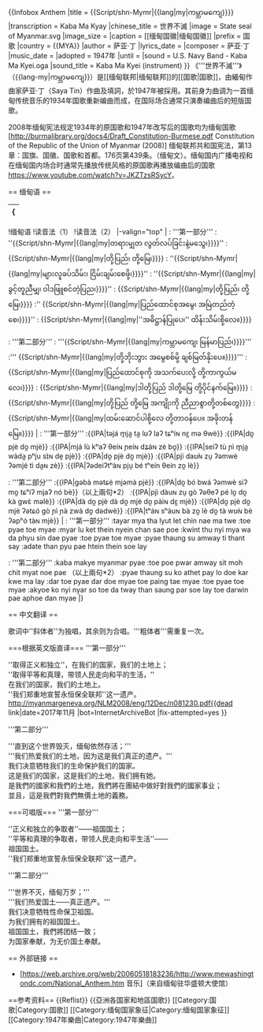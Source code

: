 {{Infobox Anthem
|title         = {{Script/shn-Mymr|{{lang|my|ကမ္ဘာမကျေ}}}}
|transcription = Kaba Ma Kyay
|chinese_title = 世界不滅
|image         = State seal of Myanmar.svg
|image_size    =
|caption       = [[缅甸国徽|缅甸国徽]]
|prefix        = 国歌
|country       = {{MYA}}
|author        = 萨亚·丁
|lyrics_date   =
|composer      = 萨亚·丁
|music_date    = 
|adopted       = 1947年
|until         =
|sound         = U.S. Navy Band - Kaba Ma Kyei.oga
|sound_title   = Kaba Ma Kyei (instrument)
}}
《'''世界不滅'''》（{{lang-my|ကမ္ဘာမကျေ}}）是[[缅甸联邦|缅甸联邦]]的[[国歌|国歌]]，由緬甸作曲家萨亚·丁（Saya Tin）作曲及填詞，於1947年被採用。其前身为曲调为一首缅甸传统音乐的1934年国歌重新编曲而成，在国际场合通常只演奏编曲后的短版国歌。

2008年缅甸宪法规定1934年的原国歌和1947年改写后的国歌均为缅甸国歌<ref>[http://burmalibrary.org/docs4/Draft_Constitution-Burmese.pdf Constitution of the Republic of the Union of Myanmar (2008)] 缅甸联邦共和国宪法，第13章：国旗、国徽、国歌和首都。176页第439条。（缅甸文）</ref>。缅甸国内广播电视和在缅甸国内场合时通常先播放传统风格的原国歌再播放编曲后的国歌<ref>https://www.youtube.com/watch?v=JKZTzsRSycY</ref>。

== 缅甸语 ==

{|
|-
!缅甸语
!读音法（1）
!读音法（2）
|-valign="top"
| 
: '''第一部分'''
: ''{{Script/shn-Mymr|{{lang|my|တရားမျှတ လွတ်လပ်ခြင်းနဲ့မသွေ၊}}}}''
: {{Script/shn-Mymr|{{lang|my|တို့ပြည်၊ တို့မြေ၊}}}}
: ''{{Script/shn-Mymr|{{lang|my|များလူခပ်သိမ်း၊ ငြိမ်းချမ်းစေဖို့၊}}}}''
: ''{{Script/shn-Mymr|{{lang|my|ခွင့်တူညီမျှ၊ ဝါဒဖြူစင်တဲ့ပြည၊}}}}''
: {{Script/shn-Mymr|{{lang|my|တို့ပြည်၊ တို့မြေ၊}}}}
:'' {{Script/shn-Mymr|{{lang|my|ပြည်ထောင်စုအမွေ၊ အမြဲတည်တံ့စေ၊}}}}''
: {{Script/shn-Mymr|{{lang|my|''အဓိဋ္ဌာန်ပြုပေ၊'' ထိန်းသိမ်းစို့လေ။}}}}

: '''第二部分'''
: '''{{Script/shn-Mymr|{{lang|my|ကမ္ဘာမကျေ၊ မြန်မာပြည်၊}}}}'''
:''' {{Script/shn-Mymr|{{lang|my|တို့ဘိုးဘွား အမွေစစ်မို့ ချစ်မြတ်နိုးပေ။}}}}'''
: {{Script/shn-Mymr|{{lang|my|ပြည်ထောင်စုကို အသက်ပေးလို့ တို့ကာကွယ်မလေ၊}}}}
: {{Script/shn-Mymr|{{lang|my|ဒါတို့ပြည် ဒါတို့မြေ တို့ပိုင်နက်မြေ။}}}}
: {{Script/shn-Mymr|{{lang|my|တို့ပြည် တို့မြေ အကျိုးကို ညီညာစွာတို့တစ်တွေ}}}}
: {{Script/shn-Mymr|{{lang|my|ထမ်းဆောင်ပါစို့လေ တို့တာဝန်ပေ။ အဖိုးတန်မြေ။}}}}
| 
: '''第一部分'''
:{{IPA|təjá m̥ja̰ ta̰ lʊʔ laʔ tɕʰíɴ nɛ̰ mə θwè}}
:{{IPA|do̰ pjè do̰ mjè}}
:{{IPA|mjá lù kʰaʔ θeíɴ ɲeíɴ dʑáɴ zè bo̰}}
:{{IPA|seiʔ tù ɲì m̥ja̰ wàda̰ pʰju sɪ̀ɴ dḛ pjè}}
:{{IPA|do̰ pjè do̰ mjè}}
:{{IPA|pjì daʊ̀ɴ zṵ ʔəmwè ʔəmjé tì da̰ɴ zè}}
:{{IPA|ʔədeiʔtʰàɴ pjṵ bé tʰeín θeín zo̰ lè}}

: '''第二部分'''
:{{IPA|ɡəbà mətɕè mjəmà pjè}}
:{{IPA|do̰ bó bwá ʔəmwè siʔ mo̰ tɕʰiʔ mjaʔ nó bè}}（以上兩句*2）
:{{IPA|pjì dàuɴ zṵ ɡò ʔəθeʔ pé lo̰ do̰ kà ɡwɛ̀ məlè}}
:{{IPA|dà do̰ pjè dà do̰ mjè do̰ pàiɴ dɛ̰ mjè}}
:{{IPA|do̰ pjè do̰ mjè ʔətɕó ɡò ɲì ɲà zwà do̰ dədwè}}
:{{IPA|tʰáɴ sʰàuɴ bà zo̰ lè do̰ tà wʊ̀ɴ bè ʔəpʰó tàɴ mjè}}
| 
: '''第一部分'''
:tayar mya tha lyut let chin nae ma twe
:toe pyae toe myae
:myar lu ket thein nyein chan sae poe
:kwint thu nyi mya wa da phyu sin dae pyae
:toe pyae toe myae
:pyae thaung su amway ti thant say
:adate than pyu pae htein thein soe lay

: '''第二部分'''
:kaba makye myanmar pyae 
:toe poe pwar amway sit moh chit myat noe pae （以上兩句*2）
:pyae thaung su ko athet pay lo doe kar kwe ma lay 
:dar toe pyae dar doe myae toe paing tae myae
:toe pyae toe myae
:akyoe ko nyi nyar so toe da tway than saung par soe lay toe darwin pae aphoe dan myae
|}

== 中文翻译 ==

歌词中''斜体者''为独唱，其余则为合唱。'''粗体者'''需重复一次。

===根据英文版直译===
'''第一部分'''<br />

''取得正义和独立''，在我们的国家，我们的土地上；<br />
''取得平等和真理，带领人民走向和平的生活，''<br />
在我们的国家，我们的土地上。<br />
''我们郑重地宣誓永恒保全联邦''这一遗产。<ref>http://myanmargeneva.org/NLM2008/eng/12Dec/n081230.pdf{{dead link|date=2017年11月 |bot=InternetArchiveBot |fix-attempted=yes }}</ref><br />

'''第二部分'''<br />

'''直到这个世界毁灭，缅甸依然存活；'''<br />
'''我们热爱我们的土地，因为这是我们真正的遗产。'''<br />
我们决意牺牲我们的生命保护我们的国家。<br />
这是我们的国家，这是我们的土地，我们拥有她。<br />
是我們的國家和我們的土地，我們將在團結中做好對我們的國家事业；<br />
並且，這是我們對我們無價土地的義務。<br />

===可唱版===
'''第一部分'''<br />

''正义和独立的争取者''——祖国国土；<br />
''平等和真理的争取者，带领人民走向和平生活''——<br />
祖国国土。<br />
''我们郑重地宣誓永恒保全联邦''这一遗产。<br />

'''第二部分'''<br />

'''世界不灭，缅甸万岁；'''<br />
'''我们热爱国土——真正遗产。'''<br />
我们决意牺牲性命保卫祖国。<br />
为我们拥有的祖国国土。<br />
祖国国土，我們將团结一致；<br />
为国家奉献，为无价国土奉献。<br />

== 外部链接 ==
* [https://web.archive.org/web/20060518183236/http://www.mewashingtondc.com/National_Anthem.htm 音乐]（来自缅甸驻华盛顿大使馆）

==参考资料==
{{Reflist}}
{{亞洲各国家和地區国歌}}
[[Category:国歌|Category:国歌]]
[[Category:缅甸国家象征|Category:缅甸国家象征]]
[[Category:1947年樂曲|Category:1947年樂曲]]